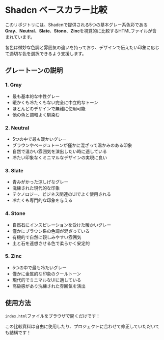 # Shadcn ベースカラー比較

このリポジトリには、Shadcnで提供される5つの基本グレー系色彩である**Gray**、**Neutral**、**Slate**、**Stone**、**Zinc**を視覚的に比較するHTMLファイルが含まれています。

各色は微妙な色調と雰囲気の違いを持っており、デザインで伝えたい印象に応じて適切な色を選択できるよう支援します。

## グレートーンの説明

### 1. Gray  
- 最も基本的な中性グレー  
- 暖かくも冷たくもない完全に中立的なトーン  
- ほとんどのデザインで無難に使用可能  
- 他の色と調和よく馴染む  

### 2. Neutral  
- 5つの中で最も暖かいグレー  
- ブラウンやベージュトーンが僅かに混ざって温かみのある印象  
- 自然で温かい雰囲気を演出したい時に適している  
- 冷たい印象なくミニマルなデザインの実現に良い  

### 3. Slate  
- 青みがかった涼しげなグレー  
- 洗練された現代的な印象  
- テクノロジー、ビジネス関連のUIでよく使用される  
- 冷たくも専門的な印象を与える  

### 4. Stone  
- 自然石にインスピレーションを受けた暖かいグレー  
- 僅かにブラウン系の色調が混ざっている  
- 有機的で自然に親しみやすい雰囲気  
- 土と石を連想させる色で柔らかく安定的  

### 5. Zinc  
- 5つの中で最も冷たいグレー  
- 僅かに金属的な印象のクールトーン  
- 現代的でミニマルなUIに適している  
- 高級感があり洗練された雰囲気を演出  

## 使用方法

`index.html`ファイルをブラウザで開くだけです！

この比較資料は自由に使用したり、プロジェクトに合わせて修正していただいても結構です！


